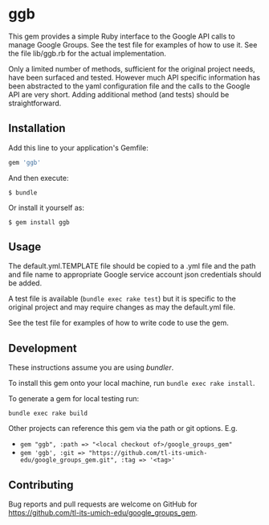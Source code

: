# ggb

This gem provides a simple Ruby interface to the Google API calls to manage Google Groups. See the 
test file for examples of how to use it.  See the file lib/ggb.rb for the actual implementation.

Only a limited number of methods, sufficient for the original project needs, have been surfaced and 
tested.  However much API specific information has been abstracted to the yaml configuration file and
the calls to the Google API are very short.  Adding additional method (and tests) should be straightforward.

## Installation

Add this line to your application's Gemfile:

```ruby
gem 'ggb'
```

And then execute:

    $ bundle

Or install it yourself as:

    $ gem install ggb

## Usage

The default.yml.TEMPLATE file should be copied to a .yml file and the path and file name to appropriate
Google service account json credentials should be added.

A test file is available (`bundle exec rake test`) but it is specific to the original project and may require changes as may the
default.yml file.

See the test file for examples of how to write code to use the gem.


## Development

These instructions assume you are using _bundler_.

To install this gem onto your local machine, run `bundle exec rake install`. 

To generate a gem for local testing run:

    bundle exec rake build
    
Other projects can reference this gem via the path or git options.  E.g.
 * `gem "ggb", :path => "<local checkout of>/google_groups_gem"`
 * `gem 'ggb', :git => "https://github.com/tl-its-umich-edu/google_groups_gem.git", :tag => '<tag>'`

## Contributing

Bug reports and pull requests are welcome on GitHub for https://github.com/tl-its-umich-edu/google_groups_gem.

